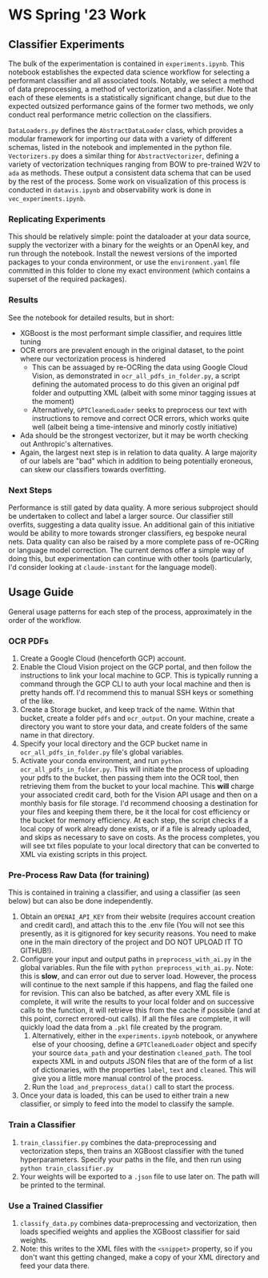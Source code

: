 # WS Spring '23 Work

## Classifier Experiments

The bulk of the experimentation is contained in `experiments.ipynb`. This notebook establishes the expected data science workflow for selecting a performant classifier and all associated tools. Notably, we select a method of data preprocessing, a method of vectorization, and a classifier. Note that each of these elements is a statistically significant change, but due to the expected outsized performance gains of the former two methods, we only conduct real performance metric collection on the classifiers.

`DataLoaders.py` defines the `AbstractDataLoader` class, which provides a modular framework for importing our data with a variety of different schemas, listed in the notebook and implemented in the python file. `Vectorizers.py` does a similar thing for `AbstractVectorizer`, defining a variety of vectorization techniques ranging from BOW to pre-trained W2V to `ada` as methods. These output a consistent data schema that can be used by the rest of the process. Some work on visualization of this process is conducted in `datavis.ipynb` and observability work is done in `vec_experiments.ipynb`.

### Replicating Experiments

This should be relatively simple: point the dataloader at your data source, supply the vectorizer with a binary for the weights or an OpenAI key, and run through the notebook. Install the newest versions of the imported packages to your conda environment, or use the `environment.yaml` file committed in this folder to clone my exact environment (which contains a superset of the required packages).

### Results

See the notebook for detailed results, but in short:

- XGBoost is the most performant simple classifier, and requires little tuning
- OCR errors are prevalent enough in the original dataset, to the point where our vectorization process is hindered
  - This can be assuaged by re-OCRing the data using Google Cloud Vision, as demonstrated in `ocr_all_pdfs_in_folder.py`, a script defining the automated process to do this given an original pdf folder and outputting XML (albeit with some minor tagging issues at the moment)
  - Alternatively, `GPTCleanedLoader` seeks to preprocess our text with instructions to remove and correct OCR errors, which works quite well (albeit being a time-intensive and minorly costly initiative)
- Ada should be the strongest vectorizer, but it may be worth checking out Anthropic's alternatives.
- Again, the largest next step is in relation to data quality. A large majority of our labels are "bad" which in addition to being potentially eroneous, can skew our classifiers towards overfitting.

### Next Steps

Performance is still gated by data quality. A more serious subproject should be undertaken to collect and label a larger source. Our classifier still overfits, suggesting a data quality issue. An additional gain of this initiative would be ability to more towards stronger classifiers, eg bespoke neural nets. Data quality can also be raised by a more complete pass of re-OCRing or language model correction. The current demos offer a simple way of doing this, but experimentation can continue with other tools (particularly, I'd consider looking at `claude-instant` for the language model).

## Usage Guide

General usage patterns for each step of the process, approximately in the order of the workflow.

### OCR PDFs

1. Create a Google Cloud (henceforth GCP) account.
2. Enable the Cloud Vision project on the GCP portal, and then follow the instructions to link your local machine to GCP. This is typically running a command through the GCP CLI to auth your local machine and then is pretty hands off. I'd recommend this to manual SSH keys or something of the like.
3. Create a Storage bucket, and keep track of the name. Within that bucket, create a folder `pdfs` and `ocr_output`. On your machine, create a directory you want to store your data, and create folders of the same name in that directory.
4. Specify your local directory and the GCP bucket name in `ocr_all_pdfs_in_folder.py` file's global variables.
5. Activate your conda environment, and run `python ocr_all_pdfs_in_folder.py`. This will initiate the process of uploading your pdfs to the bucket, then passing them into the OCR tool, then retrieving them from the bucket to your local machine. This __will__ charge your associated credit card, both for the Vision API usage and then on a monthly basis for file storage. I'd recommend choosing a destination for your files and keeping them there, be it the local for cost efficiency or the bucket for memory efficiency. At each step, the script checks if a local copy of work already done exists, or if a file is already uploaded, and skips as necessary to save on costs. As the process completes, you will see txt files populate to your local directory that can be converted to XML via existing scripts in this project.

### Pre-Process Raw Data (for training)

This is contained in training a classifier, and using a classifier (as seen below) but can also be done independently.

1. Obtain an `OPENAI_API_KEY` from their website (requires account creation and credit card), and attach this to the .env file (You will not see this presently, as it is gitignored for key security reasons. You need to make one in the main directory of the project and DO NOT UPLOAD IT TO GITHUB!).
2. Configure your input and output paths in `preprocess_with_ai.py` in the global variables. Run the file with `python preprocess_with_ai.py`. Note: this is __slow__, and can error out due to server load. However, the process will continue to the next sample if this happens, and flag the failed one for revision. This can also be batched, as after every XML file is complete, it will write the results to your local folder and on successive calls to the function, it will retrieve this from the cache if possible (and at this point, correct errored-out calls). If all the files are complete, it will quickly load the data from a `.pkl` file created by the program.
   1. Alternatively, either in the `experiments.ipynb` notebook, or anywhere else of your choosing, define a `GPTCleanedLoader` object and specify your source `data_path` and your destination `cleaned_path`. The tool expects XML in and outputs JSON files that are of the form of a list of dictionaries, with the properties `label`, `text` and `cleaned`. This will give you a little more manual control of the process.
   2. Run the `load_and_preprocess_data()` call to start the process.
3. Once your data is loaded, this can be used to either train a new classifier, or simply to feed into the model to classify the sample.

### Train a Classifier

1. `train_classifier.py` combines the data-preprocessing and vectorization steps, then trains an XGBoost classifier with the tuned hyperparameters. Specify your paths in the file, and then run using `python train_classifier.py`
2. Your weights will be exported to a `.json` file to use later on. The path will be printed to the terminal.

### Use a Trained Classifier

1. `classify_data.py` combines data-preprocessing and vectorization, then loads specified weights and applies the XGBoost classifier for said weights.
2. Note: this writes to the XML files with the `<snippet>` property, so if you don't want this getting changed, make a copy of your XML directory and feed your data there.
